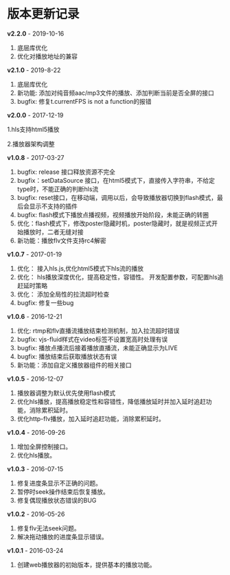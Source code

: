 # 版本更新记录

**v2.2.0** - 2019-10-16

1. 底层库优化
2. 优化对播放地址的兼容

**v2.1.0** - 2019-8-22

1. 底层库优化
2. 新功能: 添加对纯音频aac/mp3文件的播放、添加判断当前是否全屏的接口
3. bugfix: 修复t.currentFPS is not a function的报错

**v2.0.0** - 2017-12-19

1.hls支持html5播放

2.播放器架构调整

**v1.0.8** - 2017-03-27

1. bugfix: release 接口释放资源不完全
2. bugfix：setDataSource 接口，在html5模式下，直接传入字符串，不给定type时，不能正确的判断hls流
3. bugfix: reset接口，在移动端，调用以后，会导致播放器切换到flash模式，最后会显示不支持的插件
4. bugfix: flash模式下播放点播视频，视频播放开始阶段，未能正确的转圈
5. 优化：flash模式下，修改poster隐藏时机，poster隐藏时，就是视频正式开始播放时，二者无缝对接
6. 新功能：播放flv文件支持rc4解密

**v1.0.7** - 2017-01-19

1. 优化： 接入hls.js,优化html5模式下hls流的播放
2. 优化： hls播放深度优化，提高稳定性，容错性。 开发配置参数，可配置hls追赶延时策略
3. 优化： 添加全局性的拉流超时检查
4. bugfix: 修复一些bug

**v1.0.6** - 2016-12-21

1. 优化: rtmp和flv直播流播放结束检测机制，加入拉流超时错误
2. bugfix: vjs-fluid样式在video标签不设置宽高时处理有误
3. bugfix: 播放点播流后接着播放直播流，未能正确显示为LIVE
4. bugfix: 播放结束后获取播放状态有误
5. 新功能：添加自定义播放器组件的相关接口

**v1.0.5** - 2016-12-07

1. 播放器调整为默认优先使用flash模式
2. 优化hls播放，提高播放稳定性和容错性，降低播放延时并加入延时追赶功能，消除累积延时。
3. 优化http-flv播放，加入延时追赶功能，消除累积延时。

**v1.0.4** - 2016-09-26

1. 增加全屏控制接口。
2. 优化hls播放。

**v1.0.3** - 2016-07-15

1. 修复进度条显示不正确的问题。
2. 暂停时seek操作结束后恢复播放。
3. 修复偶现播放状态错误的BUG

**v1.0.2** - 2016-05-26

1. 修复flv无法seek问题。
2. 解决拖动播放的进度条显示错误。

**v1.0.1** - 2016-03-24

1. 创建web播放器的初始版本，提供基本的播放功能。
